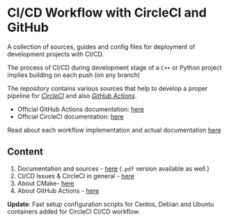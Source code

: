 # CI/CD Workflow with CircleCI and GitHub

A collection of sources, guides and config files for deployment of development projects with CI/CD.

The process of CI/CD during development stage of a `C++` or Python project implies building on each push (on any branch)

The repository contains various sources that help to develop a proper pipeline for [*CircleCI*](https://circleci.com/) and also [*GitHub Actions*](https://github.com/features/actions).

* Official GitHub Actions documentation: [here](https://help.github.com/en/actions)
* Official CircleCI documentation: [here](https://circleci.com/docs/)

Read about each workflow implementation and actual documentation [here](docs.md)

## Content

1. Documentation and sources - [here](docs.md) (`.pdf` version available as well.)
2. CI/CD Issues & CircleCI in general - [here](issues.md)
3. About CMake- [here](cmake.md)
4. About GitHub Actions - [here](cmake.md)

**Update**: Fast setup configuration scripts for Centos, Debian and Ubuntu containers added for CircleCI CI/CD workflow.